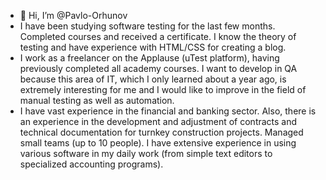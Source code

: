 - 👋 Hi, I’m @Pavlo-Orhunov
- I have been studying software testing for the last few months. Completed courses and received a certificate. I know the theory of testing and have experience with HTML/CSS for creating a blog.
- I work as a freelancer on the Applause (uTest platform), having previously completed all academy courses. I want to develop in QA because this area of IT, which I only learned about a year ago, is extremely interesting for me and I would like to improve in the field of manual testing as well as automation.
- I have vast experience in the financial and banking sector. Also, there is an experience in the development and adjustment of contracts and technical documentation for turnkey construction projects. Managed small teams (up to 10 people). I have extensive experience in using various software in my daily work (from simple text editors to specialized accounting programs).


<!---
Pavlo-Orhunov/Pavlo-Orhunov is a ✨ special ✨ repository because its `README.md` (this file) appears on your GitHub profile.
You can click the Preview link to take a look at your changes.
--->
